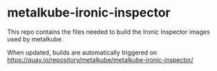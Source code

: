 # metalkube-ironic-inspector

This repo contains the files needed to build the Ironic Inspector images used by metalkube.

When updated, builds are automatically triggered on https://quay.io/repository/metalkube/metalkube-ironic-inspector/

